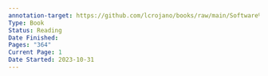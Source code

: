 ```yaml
---
annotation-target: https://github.com/lcrojano/books/raw/main/Software%20Engineering/Angular/Become_a_Ninja_with_Angular.epub
Type: Book
Status: Reading
Date Finished: 
Pages: "364"
Current Page: 1
Date Started: 2023-10-31
---
```

